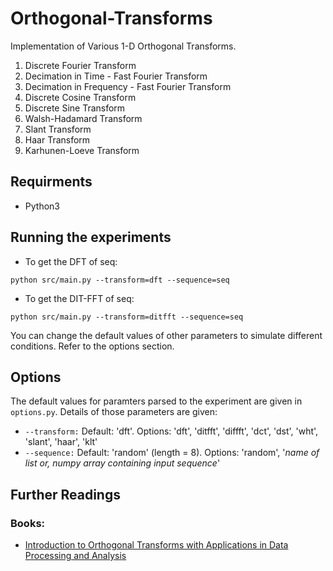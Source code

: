 # Orthogonal-Transforms
Implementation of Various 1-D Orthogonal Transforms.

1. Discrete Fourier Transform
2. Decimation in Time - Fast Fourier Transform
3. Decimation in Frequency - Fast Fourier Transform
4. Discrete Cosine Transform
5. Discrete Sine Transform
6. Walsh-Hadamard Transform
7. Slant Transform
8. Haar Transform
9. Karhunen-Loeve Transform

## Requirments
* Python3

## Running the experiments

* To get the DFT of seq:
```
python src/main.py --transform=dft --sequence=seq
```
* To get the DIT-FFT of seq:
```
python src/main.py --transform=ditfft --sequence=seq
```

You can change the default values of other parameters to simulate different conditions. Refer to the options section.

## Options
The default values for paramters parsed to the experiment are given in ```options.py```. Details of those parameters are given:

* ```--transform:```  Default: 'dft'. Options: 'dft', 'ditfft', 'diffft', 'dct', 'dst', 'wht', 'slant', 'haar', 'klt'
* ```--sequence:```    Default: 'random' (length = 8). Options: 'random', '*name of list or, numpy array containing input sequence*'


## Further Readings
### Books:
* [Introduction to Orthogonal Transforms with Applications in Data Processing and Analysis](http://fourier.eng.hmc.edu/book/lectures/mybook.pdf)
